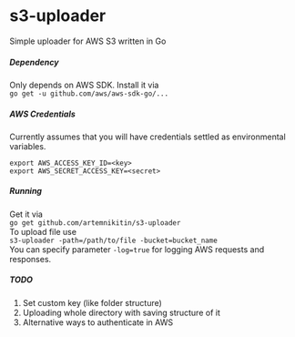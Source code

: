 # s3-uploader
Simple uploader for AWS S3 written in Go

##### Dependency

Only depends on AWS SDK. Install it via    
```go get -u github.com/aws/aws-sdk-go/...```

##### AWS Credentials

Currently assumes that you will have credentials settled as environmental variables.
```
export AWS_ACCESS_KEY_ID=<key>
export AWS_SECRET_ACCESS_KEY=<secret>
```

##### Running
Get it via    
```go get github.com/artemnikitin/s3-uploader```    
To upload file use    
```s3-uploader -path=/path/to/file -bucket=bucket_name```    
You can specify parameter ```-log=true``` for logging AWS requests and responses.

##### TODO  
1. Set custom key (like folder structure)
2. Uploading whole directory with saving structure of it
3. Alternative ways to authenticate in AWS

